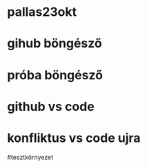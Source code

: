 # pallas23okt
# gihub böngésző
# próba böngésző
# github vs code
# konfliktus vs code ujra
#tesztkörnyezet
